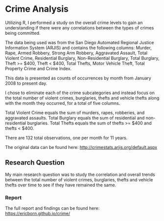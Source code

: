 # Crime Analysis
Utilizing R, I performed a study on the overall crime levels to gain an understanding if there were any correlations between the types of crimes being committed.

The data being used was from the San Diego Automated Regional Justice Information System (ARJIS) and contains the following columns:
Murder, Rape, Armed Robbery, Strong Arm Robbery, Aggravated Assault, Total Violent Crime, Residential Burglary, Non-Residential Burglary, Total Burglary, Theft >= $400, Theft < $400, Total Thefts, Motor Vehicle Theft, Total Property Crime and Crime Index.

This data is presented as counts of occurrences by month from January 2008 to present day. 

I chose to eliminate each of the crime subcategories and instead focus on the total number of violent crimes, burglaries, thefts and vehicle thefts along with the month they occurred, for a total of five columns. 

Total Violent Crime equals the sum of murders, rapes, robberies, and aggravated assaults.
Total Burglary equals the sum of residential and non-residential burglaries.
Total Thefts equals the sum of thefts >= $400 and thefts < $400.

There are 132 total observations, one per month for 11 years.

The original data can be found here: http://crimestats.arjis.org/default.aspx

## Research Question
My main research question was to study the correlation and overall trends between the total number of violent crimes, burglaries, thefts and vehicle thefts over time to see if they have remained the same.

### Report
The full report and findings can be found here: https://ericborn.github.io/crime/
